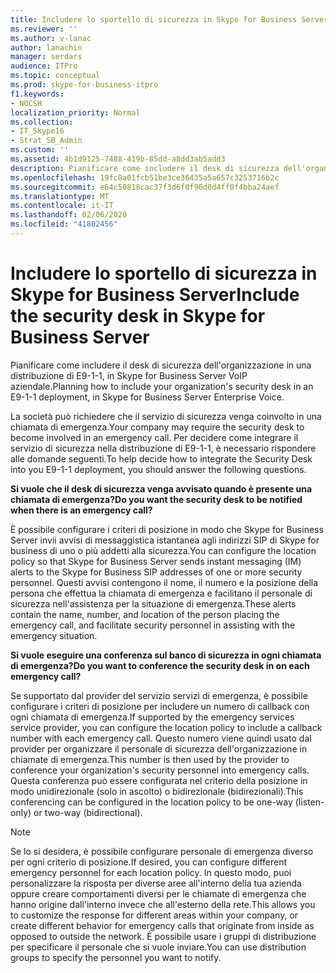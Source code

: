 ```yaml
---
title: Includere lo sportello di sicurezza in Skype for Business Server
ms.reviewer: ''
ms.author: v-lanac
author: lanachin
manager: serdars
audience: ITPro
ms.topic: conceptual
ms.prod: skype-for-business-itpro
f1.keywords:
- NOCSH
localization_priority: Normal
ms.collection:
- IT_Skype16
- Strat_SB_Admin
ms.custom: ''
ms.assetid: 4b1d9125-7488-419b-85dd-a8dd3ab5add3
description: Pianificare come includere il desk di sicurezza dell'organizzazione in una distribuzione di E9-1-1, in Skype for Business Server VoIP aziendale.
ms.openlocfilehash: 19fc8a01fcb51be3ce36435a5a657c3253716b2c
ms.sourcegitcommit: e64c50818cac37f3d6f0f96d0d4ff0f4bba24aef
ms.translationtype: MT
ms.contentlocale: it-IT
ms.lasthandoff: 02/06/2020
ms.locfileid: "41802456"
---
```

# <a name="include-the-security-desk-in-skype-for-business-server"></a><span data-ttu-id="0ff94-103">Includere lo sportello di sicurezza in Skype for Business Server</span><span class="sxs-lookup"><span data-stu-id="0ff94-103">Include the security desk in Skype for Business Server</span></span>
 
<span data-ttu-id="0ff94-104">Pianificare come includere il desk di sicurezza dell'organizzazione in una distribuzione di E9-1-1, in Skype for Business Server VoIP aziendale.</span><span class="sxs-lookup"><span data-stu-id="0ff94-104">Planning how to include your organization's security desk in an E9-1-1 deployment, in Skype for Business Server Enterprise Voice.</span></span>
  
<span data-ttu-id="0ff94-105">La società può richiedere che il servizio di sicurezza venga coinvolto in una chiamata di emergenza.</span><span class="sxs-lookup"><span data-stu-id="0ff94-105">Your company may require the security desk to become involved in an emergency call.</span></span> <span data-ttu-id="0ff94-106">Per decidere come integrare il servizio di sicurezza nella distribuzione di E9-1-1, è necessario rispondere alle domande seguenti.</span><span class="sxs-lookup"><span data-stu-id="0ff94-106">To help decide how to integrate the Security Desk into you E9-1-1 deployment, you should answer the following questions.</span></span>
  
<span data-ttu-id="0ff94-107">**Si vuole che il desk di sicurezza venga avvisato quando è presente una chiamata di emergenza?**</span><span class="sxs-lookup"><span data-stu-id="0ff94-107">**Do you want the security desk to be notified when there is an emergency call?**</span></span>
  
<span data-ttu-id="0ff94-108">È possibile configurare i criteri di posizione in modo che Skype for Business Server invii avvisi di messaggistica istantanea agli indirizzi SIP di Skype for business di uno o più addetti alla sicurezza.</span><span class="sxs-lookup"><span data-stu-id="0ff94-108">You can configure the location policy so that Skype for Business Server sends instant messaging (IM) alerts to the Skype for Business SIP addresses of one or more security personnel.</span></span> <span data-ttu-id="0ff94-109">Questi avvisi contengono il nome, il numero e la posizione della persona che effettua la chiamata di emergenza e facilitano il personale di sicurezza nell'assistenza per la situazione di emergenza.</span><span class="sxs-lookup"><span data-stu-id="0ff94-109">These alerts contain the name, number, and location of the person placing the emergency call, and facilitate security personnel in assisting with the emergency situation.</span></span>
    
<span data-ttu-id="0ff94-110">**Si vuole eseguire una conferenza sul banco di sicurezza in ogni chiamata di emergenza?**</span><span class="sxs-lookup"><span data-stu-id="0ff94-110">**Do you want to conference the security desk in on each emergency call?**</span></span>
  
<span data-ttu-id="0ff94-111">Se supportato dal provider del servizio servizi di emergenza, è possibile configurare i criteri di posizione per includere un numero di callback con ogni chiamata di emergenza.</span><span class="sxs-lookup"><span data-stu-id="0ff94-111">If supported by the emergency services service provider, you can configure the location policy to include a callback number with each emergency call.</span></span> <span data-ttu-id="0ff94-112">Questo numero viene quindi usato dal provider per organizzare il personale di sicurezza dell'organizzazione in chiamate di emergenza.</span><span class="sxs-lookup"><span data-stu-id="0ff94-112">This number is then used by the provider to conference your organization's security personnel into emergency calls.</span></span> <span data-ttu-id="0ff94-113">Questa conferenza può essere configurata nel criterio della posizione in modo unidirezionale (solo in ascolto) o bidirezionale (bidirezionali).</span><span class="sxs-lookup"><span data-stu-id="0ff94-113">This conferencing can be configured in the location policy to be one-way (listen-only) or two-way (bidirectional).</span></span>
    
> [!NOTE]
> <span data-ttu-id="0ff94-114">Se lo si desidera, è possibile configurare personale di emergenza diverso per ogni criterio di posizione.</span><span class="sxs-lookup"><span data-stu-id="0ff94-114">If desired, you can configure different emergency personnel for each location policy.</span></span> <span data-ttu-id="0ff94-115">In questo modo, puoi personalizzare la risposta per diverse aree all'interno della tua azienda oppure creare comportamenti diversi per le chiamate di emergenza che hanno origine dall'interno invece che all'esterno della rete.</span><span class="sxs-lookup"><span data-stu-id="0ff94-115">This allows you to customize the response for different areas within your company, or create different behavior for emergency calls that originate from inside as opposed to outside the network.</span></span> <span data-ttu-id="0ff94-116">È possibile usare i gruppi di distribuzione per specificare il personale che si vuole inviare.</span><span class="sxs-lookup"><span data-stu-id="0ff94-116">You can use distribution groups to specify the personnel you want to notify.</span></span> 
  

